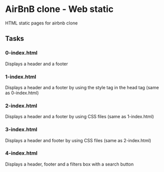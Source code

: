 # AirBnB clone - Web static

HTML static pages for airbnb clone

## Tasks

### 0-index.html

Displays a header and a footer

### 1-index.html

Displays a header and a footer by using the style tag in the head tag (same as 0-index.html)

### 2-index.html

Displays a header and a footer by using CSS files (same as 1-index.html)

### 3-index.html

Displays a header and footer by using CSS files (same as 2-index.html)

### 4-index.html

Displays a header, footer and a filters box with a search button
